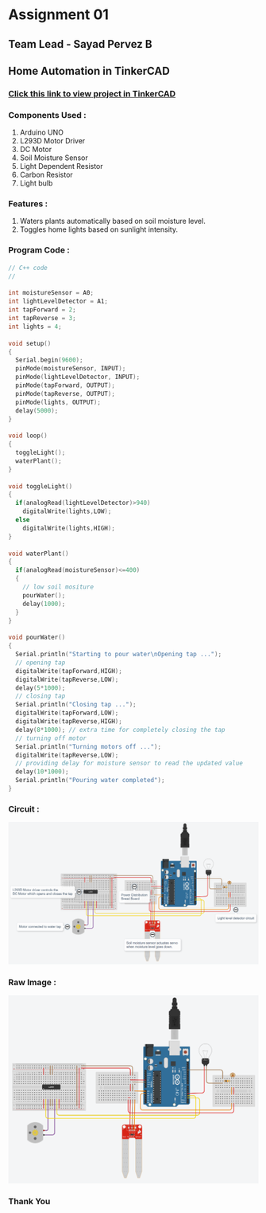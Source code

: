 # Assignment 01

## Team Lead - Sayad Pervez B

## Home Automation in TinkerCAD

### [Click this link to view project in TinkerCAD](https://www.tinkercad.com/things/7znFkm7BxNY?sharecode=3Sj0NNPE3eGHWVqjqUU8dT2SPjxrkFNjiLX1PKpSKOc)

### Components Used :
1. Arduino UNO
1. L293D Motor Driver
1. DC Motor
1. Soil Moisture Sensor
1. Light Dependent Resistor
1. Carbon Resistor
1. Light bulb

### Features :
1. Waters plants automatically based on soil moisture level.
1. Toggles home lights based on sunlight intensity.

### Program Code :
```cpp
// C++ code
//

int moistureSensor = A0;
int lightLevelDetector = A1;
int tapForward = 2;
int tapReverse = 3;
int lights = 4;

void setup()
{
  Serial.begin(9600);
  pinMode(moistureSensor, INPUT);
  pinMode(lightLevelDetector, INPUT);
  pinMode(tapForward, OUTPUT);
  pinMode(tapReverse, OUTPUT);
  pinMode(lights, OUTPUT);
  delay(5000);
}

void loop()
{
  toggleLight();
  waterPlant();
}

void toggleLight()
{
  if(analogRead(lightLevelDetector)>940)
    digitalWrite(lights,LOW);
  else
    digitalWrite(lights,HIGH);
}

void waterPlant()
{
  if(analogRead(moistureSensor)<=400)
  {
    // low soil mositure
    pourWater();
    delay(1000);
  }
}

void pourWater()
{
  Serial.println("Starting to pour water\nOpening tap ...");
  // opening tap
  digitalWrite(tapForward,HIGH);
  digitalWrite(tapReverse,LOW);
  delay(5*1000);
  // closing tap
  Serial.println("Closing tap ...");
  digitalWrite(tapForward,LOW);
  digitalWrite(tapReverse,HIGH);
  delay(8*1000); // extra time for completely closing the tap
  // turning off motor
  Serial.println("Turning motors off ...");
  digitalWrite(tapReverse,LOW);
  // providing delay for moisture sensor to read the updated value
  delay(10*1000);
  Serial.println("Pouring water completed");
}
```

### Circuit :
![Data Image](./Images/data.png)

### Raw Image :
![Raw Image](./Images/raw.png)

### Thank You